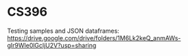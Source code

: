 # CS396
Testing samples and JSON dataframes: https://drive.google.com/drive/folders/1M6Lk2keQ_anmAWs-gIr9Wle0lGcljU2V?usp=sharing
